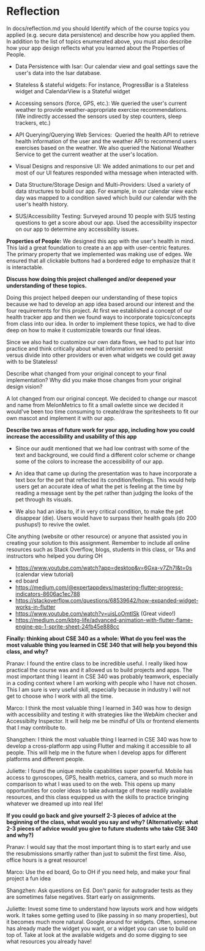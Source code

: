 # Reflection

In docs/reflection.md you should
Identify which of the course topics you applied (e.g. secure data persistence) and describe how you applied them. In addition to the list of topics enumerated above, you must also describe how your app design reflects what you learned about the Properties of People.

- Data Persistence with Isar​:
    Our calendar view and goal settings save the user's data into the Isar database.

- Stateless & stateful widgets:
    For instance, ProgressBar is a Stateless widget and CalendarView is a Stateful widget

- Accessing sensors (force, GPS, etc.):
    We queried the user's current weather to provide weather-appropriate exercise recommendations.
    (We indirectly accessed the sensors used by step counters, sleep trackers, etc.)

- API Querying/Querying Web Services: ​
    Queried the health API to retrieve health information of the user and the weather API to recommend users exercises based on the weather.
    We also queried the National Weather Service to get the current weather at the user's location.

- Visual Designs and responsive UI​:
    We added animations to our pet and most of our UI features responded witha message when interacted with.

- Data Structure/Storage Design and Multi-Providers​:
    Used a variety of data structures to build our app. For example, in our calendar view each day was mapped to a condition saved which build our calendar with the user's health history.

- SUS/Accessibility Testing:
    Surveyed around 10 people with SUS testing questions to get a score about our app. Used the accessibility inspector on our app to determine any accessibility issues.

**Properties of People:** We designed this app with the user's health in mind. This laid a great foundation to create a an app with
user-centric features. The primary property that we implemented was making use of edges. We ensured that all clickable buttons
had a bordered edge to emphasize that it is interactable.

**Discuss how doing this project challenged and/or deepened your understanding of these topics.**

Doing this project helped deepen our understanding of these topics because we had to develop an app idea based around our interest
and the four requirements for this project. At first we established a concept of our health tracker app and then we found ways to
incorporate topics/concepts from class into our idea. In order to implement these topics, we had to dive deep on how to make it
customizable towards our final ideas.

Since we also had to customize our own data flows, we had to put Isar into practice and think critically about what information we need to persist versus divide into other providers or even what widgets we could get away with to be Stateless!

Describe what changed from your original concept to your final implementation? Why did you make those changes from your original design vision?

A lot changed from our original concept. We decided to change our mascot and name from MelonMetrics to fit a small owlette since we decided
it would've been too time consuming to create/draw the spritesheets to fit our own mascot and implement it with our app.

**Describe two areas of future work for your app, including how you could increase the accessibility and usability of this app**

- Since our audit mentioned that we had low contrast with some of the text and background, we could find a different color scheme or change some of the colors to increase the accessibility of our app.

- An idea that came up during the presentation was to have incorporate a text box for the pet that reflected its condition/feelings. This would help users get an accurate idea of what the pet is feeling at the time by reading a message sent by the pet rather than judging the looks of the pet through its visuals.

- We also had an idea to, if in very critical condition, to make the pet disappear (die). Users would have to surpass their health goals (do 200 pushups!) to revive the owlet.

Cite anything (website or other resource) or anyone that assisted you in creating your solution to this assignment.
Remember to include all online resources such as Stack Overflow, blogs, students in this class, or TAs and instructors who helped you during OH

- https://www.youtube.com/watch?app=desktop&v=6Gxa-v7Zh7I&t=0s (calendar view tutorial)
- ed board
- https://medium.com/@expertappdevs/mastering-flutter-progress-indicators-8606ac1ec788
- https://stackoverflow.com/questions/68539642/how-expanded-widget-works-in-flutter
- https://www.youtube.com/watch?v=uisLoOmtISk (Great video!)
- https://medium.com/kbtg-life/advanced-animation-with-flutter-flame-engine-ep-1-sprite-sheet-24fb45e888cc

**Finally: thinking about CSE 340 as a whole:
What do you feel was the most valuable thing you learned in CSE 340 that will help you beyond this class, and why?**

Pranav: I found the entire class to be incredible useful. I really liked how practical the course was and it allowed us to build projects and apps. The most important thing I learnt in CSE 340 was probably teamwork, especially in a coding context where I am working with people who I have not chosen. This I am sure is very useful skill, especially because in industry I will not get to choose who I work with all the time.

Marco: I think the most valuable thing I learned in 340 was how to design with accessibility and testing it with strategies
like the WebAim checker and Accessibilty Inspector. It will help me be mindful of UIs or frontend elements that I may contribute
to.

Shangzhen: I think the most valuable thing I learned in CSE 340 was how to develop a cross-platform app using Flutter and making it accessible to all people. This will help me in the future when I develop apps for different platforms and different people.

Juliette: I found the unique mobile capabilities super powerful. Mobile has access to gyroscopes, GPS,
health metrics, camera, and so much more in comparison to what I was used to on the web. This opens up
many opportunities for cooler ideas to take advantage of these readily available resources, and this
class equipped us with the skills to practice bringing whatever we dreamed up into real life!



**If you could go back and give yourself 2-3 pieces of advice at the beginning of the class, what would you say and why? (Alternatively: what 2-3 pieces of advice would you give to future students who take CSE 340 and why?)**

Pranav: I would say that the most important thing is to  start early and use the resubmissions smartly rather than just to submit the first time. Also, office hours is a great resource!

Marco: Use the ed board, Go to OH if you need help, and make your final project a fun idea

Shangzhen: Ask questions on Ed. Don't panic for autograder tests as they are sometimes false negatives. Start early on assignments.

Juliette: Invest some time to understand how layouts work and how widgets work. It takes some getting used to (like passing in so many properties), but it becomes much more natural.
Google around for widgets. Often, someone has already made the widget you want, or a widget you can use
to build on top of. Take at look at the available widgets and do some digging to see what resources you already have!